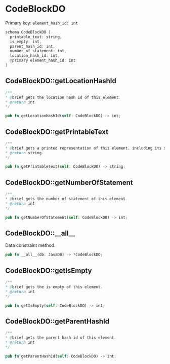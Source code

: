 # CodeBlockDO

Primary key: `element_hash_id: int`

```rust
schema CodeBlockDO {
  printable_text: string,
  is_empty: int,
  parent_hash_id: int,
  number_of_statement: int,
  location_hash_id: int,
  @primary element_hash_id: int
}
```
## CodeBlockDO::getLocationHashId

```java
/**
* @brief gets the location hash id of this element.
* @return int
*/
```
```rust
pub fn getLocationHashId(self: CodeBlockDO) -> int;
```
## CodeBlockDO::getPrintableText

```java
/**
* @brief gets a printed representation of this element, including its structure where applicable.
* @return string.
*/
```
```rust
pub fn getPrintableText(self: CodeBlockDO) -> string;
```
## CodeBlockDO::getNumberOfStatement

```java
/**
* @brief gets the number of statement of this element.
* @return int
*/
```
```rust
pub fn getNumberOfStatement(self: CodeBlockDO) -> int;
```
## CodeBlockDO::\_\_all\_\_

Data constraint method.

```rust
pub fn __all__(db: JavaDB) -> *CodeBlockDO;
```
## CodeBlockDO::getIsEmpty

```java
/**
* @brief gets the is empty of this element.
* @return int
*/
```
```rust
pub fn getIsEmpty(self: CodeBlockDO) -> int;
```
## CodeBlockDO::getParentHashId

```java
/**
* @brief gets the parent hash id of this element.
* @return int
*/
```
```rust
pub fn getParentHashId(self: CodeBlockDO) -> int;
```
